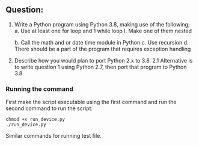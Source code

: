 ## Question:

1. Write a Python program using Python 3.8, making use of the following;
    a. Use at least one for loop and 1 while loop
        I. Make one of them nested

    b. Call the math and or date time module in Python
    c. Use recursion
    d. There should be a part of the program that requires exception handling

2. Describe how you would plan to port Python 2.x to 3.8.
    2.1 Alternative is to write question 1 using Python 2.7, then port that program to Python 3.8

### Running the command

First make the script executable using the first command and run the second command to run the script:

```
chmod +x run_device.py
./run_device.py
```

Similar commands for running test file.
